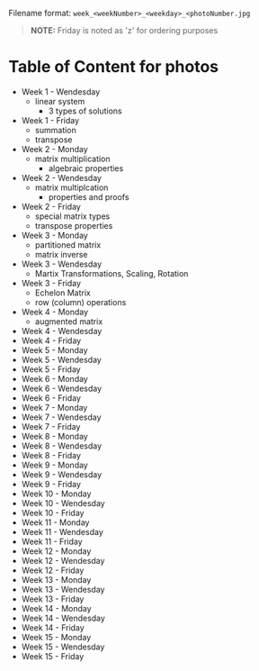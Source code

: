 Filename format: `week_<weekNumber>_<weekday>_<photoNumber.jpg`

> **NOTE:** Friday is noted as 'z' for ordering purposes

# Table of Content for photos

* Week 1 - Wendesday
  * linear system
	* 3 types of solutions
* Week 1 - Friday
  * summation
  * transpose
* Week 2 - Monday
  * matrix multiplication
	* algebraic properties
* Week 2 - Wendesday
  * matrix multiplcation
	* properties and proofs
* Week 2 - Friday
  * special matrix types
  * transpose properties
* Week 3 - Monday
  * partitioned matrix
  * matrix inverse
* Week 3 - Wendesday
  * Martix Transformations, Scaling, Rotation
* Week 3 - Friday
  * Echelon Matrix
  * row (column) operations
* Week 4 - Monday
  * augmented matrix
* Week 4 - Wendesday
* Week 4 - Friday
* Week 5 - Monday
* Week 5 - Wendesday
* Week 5 - Friday
* Week 6 - Monday
* Week 6 - Wendesday
* Week 6 - Friday
* Week 7 - Monday
* Week 7 - Wendesday
* Week 7 - Friday
* Week 8 - Monday
* Week 8 - Wendesday
* Week 8 - Friday
* Week 9 - Monday
* Week 9 - Wendesday
* Week 9 - Friday
* Week 10 - Monday
* Week 10 - Wendesday
* Week 10 - Friday
* Week 11 - Monday
* Week 11 - Wendesday
* Week 11 - Friday
* Week 12 - Monday
* Week 12 - Wendesday
* Week 12 - Friday
* Week 13 - Monday
* Week 13 - Wendesday
* Week 13 - Friday
* Week 14 - Monday
* Week 14 - Wendesday
* Week 14 - Friday
* Week 15 - Monday
* Week 15 - Wendesday
* Week 15 - Friday
